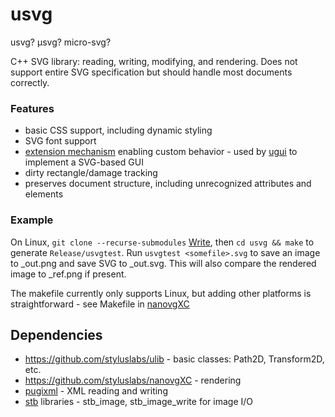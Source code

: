 # usvg #

usvg? μsvg? micro-svg?

C++ SVG library: reading, writing, modifying, and rendering.  Does not support entire SVG specification but should handle most documents correctly.

### Features ###

* basic CSS support, including dynamic styling
* SVG font support
* [extension mechanism](svgnode.h#L100) enabling custom behavior - used by [ugui](https://github.com/styluslabs/ugui) to implement a SVG-based GUI
* dirty rectangle/damage tracking
* preserves document structure, including unrecognized attributes and elements

### Example ###

On Linux, `git clone --recurse-submodules` [Write](https://github.com/styluslabs/Write), then `cd usvg && make` to generate `Release/usvgtest`.  Run `usvgtest <somefile>.svg` to save an image to <somefile>_out.png and save SVG to <somefile>_out.svg.  This will also compare the rendered image to <somefile>_ref.png if present.

The makefile currently only supports Linux, but adding other platforms is straightforward - see Makefile in  [nanovgXC](https://github.com/styluslabs/nanovgXC)

## Dependencies ##

* https://github.com/styluslabs/ulib - basic classes: Path2D, Transform2D, etc.
* https://github.com/styluslabs/nanovgXC - rendering
* [pugixml](https://github.com/zeux/pugixml) - XML reading and writing
* [stb](https://github.com/nothings/stb) libraries - stb_image, stb_image_write for image I/O
